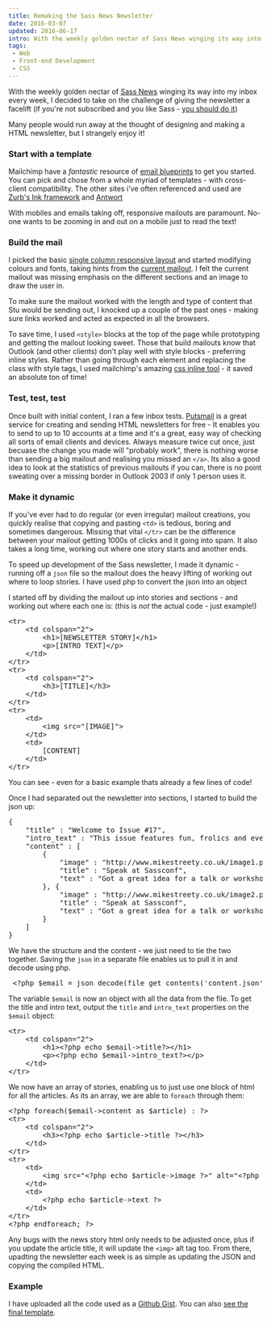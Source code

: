 ```yaml
---
title: Remaking the Sass News Newsletter
date: 2016-03-07
updated: 2016-06-17
intro: With the weekly golden nectar of Sass News winging its way into my inbox every week, I decided to take on the challenge of giving the newsletter a facelift (if ...
tags:
 - Web
 - Front-end Development
 - CSS
---
```


<p>With the weekly golden nectar of <a href="https://twitter.com/SassNews">Sass News</a> winging its way into my inbox every week, I decided to take on the challenge of giving the newsletter a facelift (if you're not subscribed and you like Sass - <a href="http://sassnews.us7.list-manage.com/subscribe?u=b4a4054cce715a3b0ae5e7d35&id=f7c505323d">you should do it</a>)</p>
<p>Many people would run away at the thought of designing and making a HTML newsletter, but I strangely enjoy it!</p>
<h3>Start with a template</h3>
<p>Mailchimp have a <em>fantastic</em> resource of <a href="https://github.com/mailchimp/Email-Blueprints">email blueprints</a> to get you started. You can pick and chose from a whole myriad of templates - with cross-client compatibility. The other sites i've often referenced and used are <a href="http://zurb.com/ink/">Zurb's Ink framework</a> and <a href="http://internations.github.io/antwort/">Antwort</a></p>
<p>With mobiles and emails taking off, responsive mailouts are paramount. No-one wants to be zooming in and out on a mobile just to read the text! </p>
<h3>Build the mail</h3>
<p>I picked the basic <a href="https://github.com/mailchimp/Email-Blueprints/blob/master/responsive-templates/base_boxed_basic_body_image_query.html">single column responsive layout</a> and started modifying colours and fonts, taking hints from the <a href="http://us7.campaign-archive1.com/?u=b4a4054cce715a3b0ae5e7d35&id=2244d26e0b">current mailout</a>. I felt the current mailout was missing emphasis on the different sections and an image to draw the user in.</p>
<p>To make sure the mailout worked with the length and type of content that Stu would be sending out, I knocked up a couple of the past ones - making sure links worked and acted as expected in all the browsers.</p>
<p>To save time, I used  <code>&lt;style&gt;</code> blocks at the top of the page while prototyping and getting the mailout looking sweet. Those that build mailouts know that Outlook (and other clients) don't play well with style blocks - preferring inline styles. Rather than going through each element and replacing the class with style tags, I used mailchimp's amazing <a href="http://templates.mailchimp.com/resources/inline-css/">css inline tool</a> - it saved an absolute ton of time!</p>
<h3>Test, test, test</h3>
<p>Once built with initial content, I ran a few inbox tests. <a href="http://putsmail.com/">Putsmail</a> is a great service for creating and sending HTML newsletters for free - It enables you to send to up to 10 accounts at a time and it's a great, easy way of checking all sorts of email clients and devices. Always measure twice cut once, just becuase the change you made will "probably work", there is nothing worse than sending a big mailout and realising you missed an <code>&lt;/a&gt;</code>. Its also a good idea to look at the statistics of previous mailouts if you can, there is no point sweating over a missing border in Outlook 2003 if only 1 person uses it.</p>
<h3>Make it dynamic</h3>
<p>If you've ever had to do regular (or even irregular) mailout creations,  you quickly realise that copying and pasting <code>&lt;td&gt;</code> is tedious, boring and sometimes dangerous. Missing that vital <code>&lt;/tr&gt;</code> can be the difference between your mailout getting 1000s of clicks and it going into spam. It also takes a long time, working out where one story starts and another ends.</p>
<p>To speed up development of the Sass newsletter, I made it dynamic - running off a <code>json</code> file so the mailout does the heavy lifting of working out where to loop stories. I have used php to convert the json into an object</p>
<p>I started off by dividing the mailout up into stories and sections - and working out where each one is: (this is <em>not</em> the actual code - just example!)</p>
<pre class="language-html">&lt;tr&gt;
    &lt;td colspan="2"&gt;
        &lt;h1&gt;[NEWSLETTER STORY]&lt;/h1&gt;
        &lt;p&gt;[INTRO TEXT]&lt;/p&gt;
    &lt;/td&gt;
&lt;/tr&gt;
&lt;tr&gt;
    &lt;td colspan="2"&gt;
        &lt;h3&gt;[TITLE]&lt;/h3&gt;
    &lt;/td&gt;
&lt;/tr&gt;
&lt;tr&gt;
    &lt;td&gt;
        &lt;img src="[IMAGE]"&gt;
    &lt;/td&gt;
    &lt;td&gt;
        [CONTENT]
    &lt;/td&gt;
&lt;/tr&gt;</pre>

<p>You can see - even for a basic example thats already a few lines of code! </p>
<p>Once I had separated out the newsletter into sections, I started to build the json up:</p>
<pre class="language-javascript">{
    "title" : "Welcome to Issue #17",
    "intro_text" : "This issue features fun, frolics and even more articles from Hugo!",
    "content" : [
        {
            "image" : "http://www.mikestreety.co.uk/image1.png",
            "title" : "Speak at Sassconf",
            "text" : "Got a great idea for a talk or workshop? The closing date for submissions to this years Sassconf has been extended to May 30th. "
        }, {
            "image" : "http://www.mikestreety.co.uk/image2.png",
            "title" : "Speak at Sassconf",
            "text" : "Got a great idea for a talk or workshop? The closing date for submissions to this years Sassconf has been extended to May 30th. "
        }
    ]
}</pre>

<p>We have the structure and the content - we just need to tie the two together. Saving the <code>json</code> in a separate file enables us to pull it in and decode using php.</p>
<pre class="language-php"> &lt;?php $email = json_decode(file_get_contents('content.json')); ?&gt;</pre>

<p>The variable <code>$email</code> is now an object with all the data from the file. To get the title and intro text, output the <code>title</code> and <code>intro_text</code> properties on the <code>$email</code> object:</p>
<pre class="language-php">&lt;tr&gt;
    &lt;td colspan="2"&gt;
        &lt;h1&gt;&lt;?php echo $email-&gt;title?&gt;&lt;/h1&gt;
        &lt;p&gt;&lt;?php echo $email-&gt;intro_text?&gt;&lt;/p&gt;
    &lt;/td&gt;
&lt;/tr&gt;</pre>

<p>We now have an array of stories, enabling us to just use one block of html for all the articles. As its an array, we are able to <code>foreach</code> through them:</p>
<pre class="language-php">&lt;?php foreach($email-&gt;content as $article) : ?&gt;
&lt;tr&gt;
    &lt;td colspan="2"&gt;
        &lt;h3&gt;&lt;?php echo $article-&gt;title ?&gt;&lt;/h3&gt;
    &lt;/td&gt;
&lt;/tr&gt;
&lt;tr&gt;
    &lt;td&gt;
        &lt;img src="&lt;?php echo $article-&gt;image ?&gt;" alt="&lt;?php echo $article-&gt;title ?&gt;"&gt;
    &lt;/td&gt;
    &lt;td&gt;
        &lt;?php echo $article-&gt;text ?&gt;
    &lt;/td&gt;
&lt;/tr&gt;
&lt;?php endforeach; ?&gt;</pre>

<p>Any bugs with the news story html only needs to be adjusted once, plus if you update the article title, it will update the <code>&lt;img&gt;</code> alt tag too. From there, upadting the newsletter each week is as simple as updating the JSON and copying the compiled HTML.</p>
<h3>Example</h3>
<p>I have uploaded all the code used as a <a href="https://gist.github.com/mikestreety/f32e8e0fd98692bcc9e4">Github Gist</a>. You can also <a href="http://apps.mikestreety.co.uk/sass-news/email.php">see the final template</a>.</p>